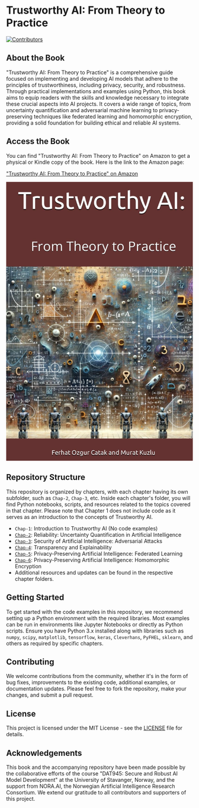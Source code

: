 # Trustworthy AI: From Theory to Practice

[![Contributors](https://img.shields.io/github/contributors/ocatak/trustworthyai.svg)](https://github.com/ocatak/trustworthyai/graphs/contributors)

## About the Book

"Trustworthy AI: From Theory to Practice" is a comprehensive guide focused on implementing and developing AI models that adhere to the principles of trustworthiness, including privacy, security, and robustness. Through practical implementations and examples using Python, this book aims to equip readers with the skills and knowledge necessary to integrate these crucial aspects into AI projects. It covers a wide range of topics, from uncertainty quantification and adversarial machine learning to privacy-preserving techniques like federated learning and homomorphic encryption, providing a solid foundation for building ethical and reliable AI systems.


## Access the Book

You can find "Trustworthy AI: From Theory to Practice" on Amazon to get a physical or Kindle copy of the book. Here is the link to the Amazon page:

["Trustworthy AI: From Theory to Practice" on Amazon](https://a.co/d/hp2F8GP)




![Trustworthy AI book](trustworthy-ai-from-theory-to-practice-cover.jpg)

## Repository Structure

This repository is organized by chapters, with each chapter having its own subfolder, such as `Chap-2`, `Chap-3`, etc. Inside each chapter's folder, you will find Python notebooks, scripts, and resources related to the topics covered in that chapter. Please note that Chapter 1 does not include code as it serves as an introduction to the concepts of Trustworthy AI.

- `Chap-1`: Introduction to Trustworthy AI (No code examples)
- [`Chap-2`](Chap-2): Reliability: Uncertainty Quantification in Artificial Intelligence
- [`Chap-3`](Chap-3): Security of Artificial Intelligence: Adversarial Attacks
- [`Chap-4`](Chap-4): Transparency and Explainability
- [`Chap-5`](Chap-5): Privacy-Preserving Artificial Intelligence: Federated Learning
- [`Chap-6`](Chap-6): Privacy-Preserving Artificial Intelligence: Homomorphic Encryption
- Additional resources and updates can be found in the respective chapter folders.




## Getting Started

To get started with the code examples in this repository, we recommend setting up a Python environment with the required libraries. Most examples can be run in environments like Jupyter Notebooks or directly as Python scripts. Ensure you have Python 3.x installed along with libraries such as `numpy`, `scipy`, `matplotlib`, `tensorflow`, `keras`, `Cleverhans`, `PyFHEL`, `sklearn`, and others as required by specific chapters.

## Contributing

We welcome contributions from the community, whether it's in the form of bug fixes, improvements to the existing code, additional examples, or documentation updates. Please feel free to fork the repository, make your changes, and submit a pull request.

## License

This project is licensed under the MIT License - see the [LICENSE](LICENSE) file for details.

## Acknowledgements

This book and the accompanying repository have been made possible by the collaborative efforts of the course "DAT945: Secure and Robust AI Model Development" at the University of Stavanger, Norway, and the support from NORA.AI, the Norwegian Artificial Intelligence Research Consortium. We extend our gratitude to all contributors and supporters of this project.
